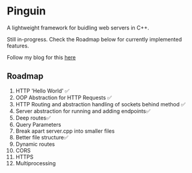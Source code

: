 # Pinguin
A lightweight framework for buidling web servers in C++.

Still in-progress. Check the Roadmap below for currently implemented features.

Follow my blog for this [here](https://medium.com/@ruben.alias715)


## Roadmap
1. HTTP 'Hello World'  ✅
2. OOP Abstraction for HTTP Requests ✅
3. HTTP Routing and abstraction handling of sockets behind method ✅
4. Server abstraction for running and adding endpoints✅
5. Deep routes✅
6. Query Parameters
7. Break apart server.cpp into smaller files
8. Better file structure✅
9. Dynamic routes
10. CORS
11. HTTPS
12. Multiprocessing
